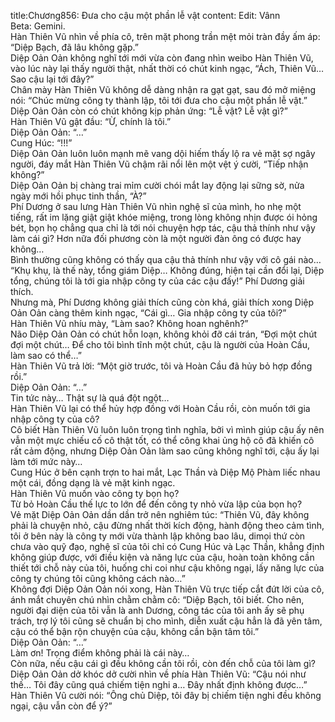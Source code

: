 title:Chương856: Đưa cho cậu một phần lễ vật
content:
Edit: Vânn<br>Beta: Gemini.<br>Hàn Thiên Vũ nhìn về phía cô, trên mặt phong trần mệt mỏi tràn đầy ấm áp: “Diệp Bạch, đã lâu không gặp.”<br>Diệp Oản Oản không nghĩ tới mới vừa còn đang nhìn weibo Hàn Thiên Vũ, vào lúc này lại thấy người thật, nhất thời có chút kinh ngạc, “Ách, Thiên Vũ… Sao cậu lại tới đây?”<br>Chân mày Hàn Thiên Vũ không dễ dàng nhận ra gạt gạt, sau đó mở miệng nói: “Chúc mừng công ty thành lập, tôi tới đưa cho cậu một phần lễ vật.”<br>Diệp Oản Oản còn có chút không kịp phản ứng: “Lễ vật? Lễ vật gì?”<br>Hàn Thiên Vũ gật đầu: “Ừ, chính là tôi.”<br>Diệp Oản Oản: “…”<br>Cung Húc: “!!!”<br>Diệp Oản Oản luôn luôn mạnh mẽ vang dội hiếm thấy lộ ra vẻ mặt sợ ngây người, đáy mắt Hàn Thiên Vũ chậm rãi nổi lên một vệt ý cười, “Tiếp nhận không?”<br>Diệp Oản Oản bị chàng trai mỉm cười chói mắt lay động lại sững sờ, nửa ngày mới hồi phục tinh thần, “À?”<br>Phí Dương ở sau lưng Hàn Thiên Vũ nhìn nghệ sĩ của mình, ho nhẹ một tiếng, rất im lặng giật giật khóe miệng, trong lòng không nhịn được ói hỏng bét, bọn họ chẳng qua chỉ là tới nói chuyện hợp tác, cậu thả thính như vậy làm cái gì? Hơn nữa đối phương còn là một người đàn ông có được hay không…<br>Bình thường cũng không có thấy qua cậu thả thính như vậy với cô gái nào…<br>“Khụ khụ, là thế này, tổng giám Diệp… Không đúng, hiện tại cần đổi lại, Diệp tổng, chúng tôi là tới gia nhập công ty của các cậu đấy!” Phí Dương giải thích.<br>Nhưng mà, Phí Dương không giải thích cũng còn khá, giải thích xong Diệp Oản Oản càng thêm kinh ngạc, “Cái gì… Gia nhập công ty của tôi?”<br>Hàn Thiên Vũ nhíu mày, “Làm sao? Không hoan nghênh?”<br>Não Diệp Oản Oản có chút hỗn loạn, không khỏi đỡ cái trán, “Đợi một chút đợi một chút… Để cho tôi bình tĩnh một chút, cậu là người của Hoàn Cầu, làm sao có thể…”<br>Hàn Thiên Vũ trả lời: “Một giờ trước, tôi và Hoàn Cầu đã hủy bỏ hợp đồng rồi.”<br>Diệp Oản Oản: “…”<br>Tin tức này… Thật sự là quá đột ngột…<br>Hàn Thiên Vũ lại có thể hủy hợp đồng với Hoàn Cầu rồi, còn muốn tới gia nhập công ty của cô?<br>Cô biết Hàn Thiên Vũ luôn luôn trọng tình nghĩa, bởi vì mình giúp cậu ấy nên vẫn một mực chiếu cố cô thật tốt, có thể công khai ủng hộ cô đã khiến cô rất cảm động, nhưng Diệp Oản Oản làm sao cũng không nghĩ tới, cậu ấy lại làm tới mức này…<br>Cung Húc ở bên cạnh trợn to hai mắt, Lạc Thần và Diệp Mộ Phàm liếc nhau một cái, đồng dạng là vẻ mặt kinh ngạc.<br>Hàn Thiên Vũ muốn vào công ty bọn họ?<br>Từ bỏ Hoàn Cầu thế lực to lớn để đến công ty nhỏ vừa lập của bọn họ?<br>Vẻ mặt Diệp Oản Oản dần dần trở nên nghiêm túc: “Thiên Vũ, đây không phải là chuyện nhỏ, cậu đừng nhất thời kích động, hành động theo cảm tình, tôi ở bên này là công ty mới vừa thành lập không bao lâu, dimọi thứ còn chưa vào quỹ đạo, nghệ sĩ của tôi chỉ có Cung Húc và Lạc Thần, khẳng định không giúp được, với điều kiện và năng lực của cậu, hoàn toàn không cần thiết tới chỗ này của tôi, huống chi coi như cậu không ngại, lấy năng lực của công ty chúng tôi cũng không cách nào…”<br>Không đợi Diệp Oản Oản nói xong, Hàn Thiên Vũ trực tiếp cắt đứt lời của cô, ánh mắt chuyên chú nhìn chằm chằm cô: “Diệp Bạch, tôi biết. Cho nên, người đại diện của tôi vẫn là anh Dương, công tác của tôi anh ấy sẽ phụ trách, trợ lý tôi cũng sẽ chuẩn bị cho mình, diễn xuất cậu hẳn là đã yên tâm, cậu có thể bận rộn chuyện của cậu, không cần bận tâm tôi.”<br>Diệp Oản Oản: “…”<br>Làm ơn! Trọng điểm không phải là cái này…<br>Còn nữa, nếu cậu cái gì đều không cần tôi rồi, còn đến chỗ của tôi làm gì?<br>Diệp Oản Oản dở khóc dở cười nhìn về phía Hàn Thiên Vũ: “Cậu nói như thế… Tôi đây cũng quá chiếm tiện nghi a… Đây nhất định không được…”<br>Hàn Thiên Vũ cười nói: “Ông chủ Diệp, tôi đây bị chiếm tiện nghi đều không ngại, cậu vẫn còn để ý?”